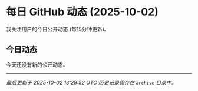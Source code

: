 # 每日 GitHub 动态 (2025-10-02)

我关注用户的今日公开动态 (每15分钟更新)。

## 今日动态

今天还没有新的公开动态。

---
*最后更新于 2025-10-02 13:29:52 UTC*
*历史记录保存在 `archive` 目录中。*
